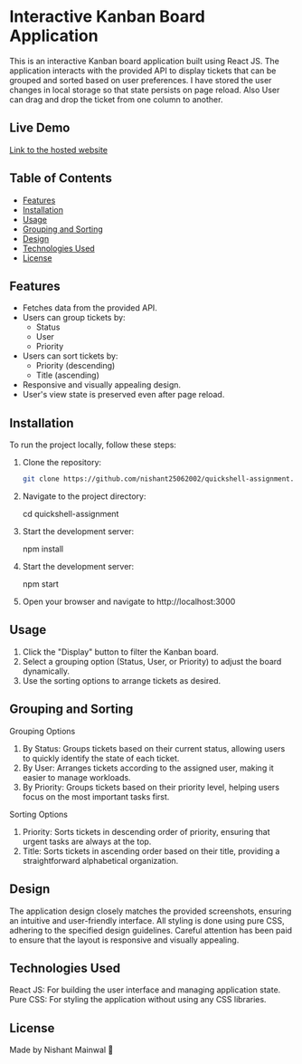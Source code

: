 # Interactive Kanban Board Application

This is an interactive Kanban board application built using React JS. The application interacts with the provided API to display tickets that can be grouped and sorted based on user preferences. I have stored the user changes in local storage so that state persists on page reload. Also User can drag and drop the ticket from one column to another.

## Live Demo

[Link to the hosted website](https://quickshell-assignment-iota.vercel.app/)

## Table of Contents

- [Features](#features)
- [Installation](#installation)
- [Usage](#usage)
- [Grouping and Sorting](#grouping-and-sorting)
- [Design](#design)
- [Technologies Used](#technologies-used)
- [License](#license)

## Features

- Fetches data from the provided API.
- Users can group tickets by:
  - Status
  - User
  - Priority
- Users can sort tickets by:
  - Priority (descending)
  - Title (ascending)
- Responsive and visually appealing design.
- User's view state is preserved even after page reload.

## Installation

To run the project locally, follow these steps:

1. Clone the repository:
   ```bash
   git clone https://github.com/nishant25062002/quickshell-assignment.git
   ```
2. Navigate to the project directory:

   cd quickshell-assignment

3. Start the development server:

   npm install

4. Start the development server:

   npm start

5. Open your browser and navigate to http://localhost:3000

## Usage

1. Click the "Display" button to filter the Kanban board.
2. Select a grouping option (Status, User, or Priority) to adjust the board dynamically.
3. Use the sorting options to arrange tickets as desired.

## Grouping and Sorting

Grouping Options

1.  By Status: Groups tickets based on their current status, allowing users to quickly identify the state of each ticket.
2.  By User: Arranges tickets according to the assigned user, making it easier to manage workloads.
3.  By Priority: Groups tickets based on their priority level, helping users focus on the most important tasks first.

Sorting Options

1.  Priority: Sorts tickets in descending order of priority, ensuring that urgent tasks are always at the top.
2.  Title: Sorts tickets in ascending order based on their title, providing a straightforward alphabetical organization.

## Design

The application design closely matches the provided screenshots, ensuring an intuitive and user-friendly interface. All styling is done using pure CSS, adhering to the specified design guidelines. Careful attention has been paid to ensure that the layout is responsive and visually appealing.

## Technologies Used

React JS: For building the user interface and managing application state.
Pure CSS: For styling the application without using any CSS libraries.

## License

Made by Nishant Mainwal 💖
